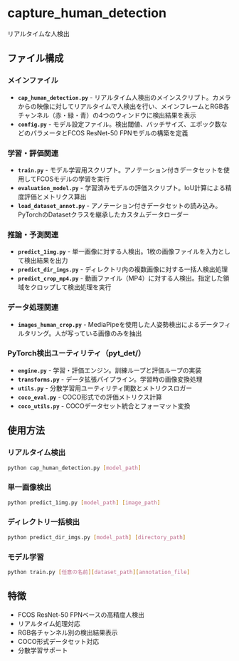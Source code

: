 # capture_human_detection
リアルタイムな人検出

## ファイル構成

### メインファイル
- **`cap_human_detection.py`** - リアルタイム人検出のメインスクリプト。カメラからの映像に対してリアルタイムで人検出を行い、メインフレームとRGB各チャンネル（赤・緑・青）の4つのウィンドウに検出結果を表示
- **`config.py`** - モデル設定ファイル。検出閾値、バッチサイズ、エポック数などのパラメータとFCOS ResNet-50 FPNモデルの構築を定義

### 学習・評価関連
- **`train.py`** - モデル学習用スクリプト。アノテーション付きデータセットを使用してFCOSモデルの学習を実行
- **`evaluation_model.py`** - 学習済みモデルの評価スクリプト。IoU計算による精度評価とメトリクス算出
- **`load_dataset_annot.py`** - アノテーション付きデータセットの読み込み。PyTorchのDatasetクラスを継承したカスタムデータローダー

### 推論・予測関連
- **`predict_1img.py`** - 単一画像に対する人検出。1枚の画像ファイルを入力として検出結果を出力
- **`predict_dir_imgs.py`** - ディレクトリ内の複数画像に対する一括人検出処理
- **`predict_crop_mp4.py`** - 動画ファイル（MP4）に対する人検出。指定した領域をクロップして検出処理を実行

### データ処理関連
- **`images_human_crop.py`** - MediaPipeを使用した人姿勢検出によるデータフィルタリング。人が写っている画像のみを抽出

### PyTorch検出ユーティリティ（pyt_det/）
- **`engine.py`** - 学習・評価エンジン。訓練ループと評価ループの実装
- **`transforms.py`** - データ拡張パイプライン。学習時の画像変換処理
- **`utils.py`** - 分散学習用ユーティリティ関数とメトリクスロガー
- **`coco_eval.py`** - COCO形式での評価メトリクス計算
- **`coco_utils.py`** - COCOデータセット統合とフォーマット変換

## 使用方法

### リアルタイム検出
```bash
python cap_human_detection.py [model_path]
```

### 単一画像検出
```bash
python predict_1img.py [model_path] [image_path]
```

### ディレクトリ一括検出
```bash
python predict_dir_imgs.py [model_path] [directory_path]
```

### モデル学習
```bash
python train.py [任意の名前][dataset_path][annotation_file]
```

## 特徴
- FCOS ResNet-50 FPNベースの高精度人検出
- リアルタイム処理対応
- RGB各チャンネル別の検出結果表示
- COCO形式データセット対応
- 分散学習サポート
